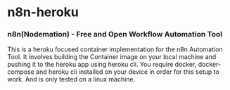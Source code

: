 # n8n-heroku

### n8n(Nodemation) - Free and Open Workflow Automation Tool

This is a heroku focused container implementation for the n8n Automation Tool. It involves building the Container image on your local machine and pushing it to the heroku app using heroku cli. You require docker, docker-compose and heroku cli installed on your device in order for this setup to work. And is only tested on a linux machine.
